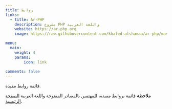 ```yaml
---
title: روابط
links:
  - title: Ar-PHP
    description: مشروع PHP واللغة العربية
    website: https://ar-php.org
    image: https://raw.githubusercontent.com/khaled-alshamaa/ar-php/master/ar-php_256.png

menu:
  main:
    weight: 4
    params:
        icon: link

comments: false
---
```


قائمة روابط مفيدة.

**ملاحظة** قائمة بروابط مفيدة، للمهتمين بالمصادر المفتوحة واللغة العربية [الصفحة الرئيسية](/).
